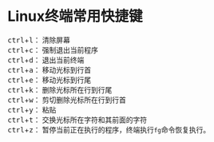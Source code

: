 # Linux终端常用快捷键

<kbd>ctrl</kbd>+<kbd>l</kbd>： 清除屏幕  
<kbd>ctrl</kbd>+<kbd>c</kbd>： 强制退出当前程序  
<kbd>ctrl</kbd>+<kbd>d</kbd>： 退出当前终端  
<kbd>ctrl</kbd>+<kbd>a</kbd>： 移动光标到行首  
<kbd>ctrl</kbd>+<kbd>e</kbd>： 移动光标到行尾   
<kbd>ctrl</kbd>+<kbd>k</kbd>： 删除光标所在行到行尾  
<kbd>ctrl</kbd>+<kbd>w</kbd>： 剪切删除光标所在行到行首  
<kbd>ctrl</kbd>+<kbd>y</kbd>： 粘贴  
<kbd>ctrl</kbd>+<kbd>t</kbd>： 交换光标所在字符和其前面的字符  
<kbd>ctrl</kbd>+<kbd>z</kbd>： 暂停当前正在执行的程序，终端执行`fg`命令恢复执行。


